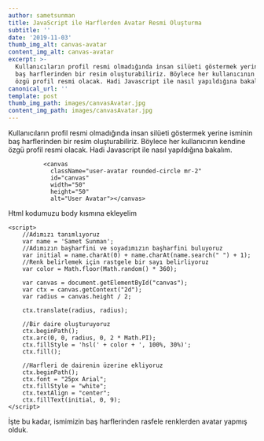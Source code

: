 ```yaml
---
author: sametsunman
title: JavaScript ile Harflerden Avatar Resmi Oluşturma
subtitle: ''
date: '2019-11-03'
thumb_img_alt: canvas-avatar
content_img_alt: canvas-avatar
excerpt: >-
  Kullanıcıların profil resmi olmadığında insan silüeti göstermek yerine isminin
  baş harflerinden bir resim oluşturabiliriz. Böylece her kullanıcının kendine
  özgü profil resmi olacak. Hadi Javascript ile nasıl yapıldığına bakalım.
canonical_url: ''
template: post
thumb_img_path: images/canvasAvatar.jpg
content_img_path: images/canvasAvatar.jpg
---
```

Kullanıcıların profil resmi olmadığında insan silüeti göstermek yerine isminin baş harflerinden bir resim oluşturabiliriz. Böylece her kullanıcının kendine özgü profil resmi olacak. Hadi Javascript ile nasıl yapıldığına bakalım.

```
          <canvas
            className="user-avatar rounded-circle mr-2"
            id="canvas"
            width="50"
            height="50"
            alt="User Avatar"></canvas>
```

Html kodumuzu body kısmına ekleyelim

```
<script>
    //Adımızı tanımlıyoruz
    var name = 'Samet Sunman';
    //Adımızın başharfini ve soyadımızın başharfini buluyoruz
    var initial = name.charAt(0) + name.charAt(name.search(" ") + 1);
    //Renk belirlemek için rastgele bir sayı belirliyoruz
    var color = Math.floor(Math.random() * 360);

    var canvas = document.getElementById("canvas");
    var ctx = canvas.getContext("2d");
    var radius = canvas.height / 2;

    ctx.translate(radius, radius);
    
    //Bir daire oluşturuyoruz
    ctx.beginPath();
    ctx.arc(0, 0, radius, 0, 2 * Math.PI);
    ctx.fillStyle = 'hsl(' + color + ', 100%, 30%)';
    ctx.fill();

    //Harfleri de dairenin üzerine ekliyoruz
    ctx.beginPath();
    ctx.font = "25px Arial";
    ctx.fillStyle = "white";
    ctx.textAlign = "center";
    ctx.fillText(initial, 0, 9);
</script>
```

İşte bu kadar, ismimizin baş harflerinden rasfele renklerden avatar yapmış olduk.